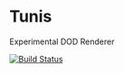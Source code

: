 # Tunis
Experimental DOD Renderer

[![Build Status](https://travis-ci.com/mchiasson/Tunis.svg?branch=master)](https://travis-ci.com/mchiasson/Tunis)
